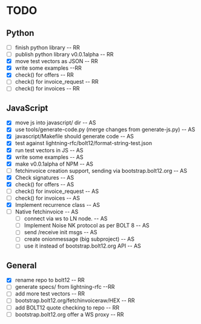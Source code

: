 # TODO

## Python

- [ ] finish python library -- RR
- [ ] publish python library v0.0.1alpha -- RR
- [x] move test vectors as JSON -- RR
- [x] write some examples --RR
- [x] check() for offers -- RR
- [ ] check() for invoice_request -- RR
- [ ] check() for invoices -- RR

## JavaScript

- [x] move js into javascript/ dir -- AS
- [x] use tools/generate-code.py (merge changes from generate-js.py) -- AS
- [x] javascript/Makefile should generate code -- AS
- [x] test against lightning-rfc/bolt12/format-string-test.json
- [x] run test vectors in JS -- AS
- [x] write some examples -- AS
- [x] make v0.0.1alpha of NPM -- AS
- [ ] fetchinvoice creation support, sending via bootstrap.bolt12.org -- AS
- [x] Check signatures -- AS
- [x] check() for offers -- AS
- [ ] check() for invoice_request -- AS
- [ ] check() for invoices -- AS
- [x] Implement recurrence class -- AS
- [ ] Native fetchinvoice -- AS
    - [ ] connect via ws to LN node. -- AS
    - [ ] Implement Noise NK protocol as per BOLT 8 -- AS
    - [ ] send /receive init msgs  -- AS
    - [ ] create onionmessage (big subproject) -- AS
    - [ ] use it instead of bootstrap.bolt12.org API -- AS

## General

- [x] rename repo to bolt12 -- RR
- [ ] generate specs/ from lightning-rfc --RR
- [ ] add more test vectors -- RR
- [ ] bootstrap.bolt12.org/fetchinvoiceraw/HEX -- RR
- [ ] add BOLT12 quote checking to repo -- RR
- [ ] bootstrap.bolt12.org offer a WS proxy -- RR
